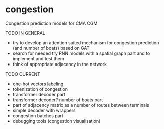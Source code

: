 # congestion
Congestion prediction models for CMA CGM

TODO IN GENERAL 

- try to develop an attention suited mechanism for congestion prediction (and number of boats) based on GAT
- search for needed try RNN models with a spatial graph part and to implement and test them
- think of appropriate adjacency in the network 

TODO CURRENT

- ohe-hot vectors labeling 
- tokenization of congestion 
- transformer decoder part
- transformer decoder? number of boats part 
- part of adjacency matrix as a number of routes between terminals 
- simple decoder with wrappers 
- congestion batches part 
- debugging tools (congestion visualisation)
